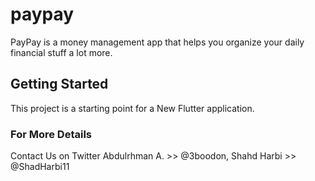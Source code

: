 # paypay

PayPay is a money management app that helps you organize your daily financial stuff a lot more.


## Getting Started

This project is a starting point for a New Flutter application.

### For More Details
Contact Us on Twitter
Abdulrhman A.   >>  @3boodon, 
Shahd Harbi     >>  @ShadHarbi11
